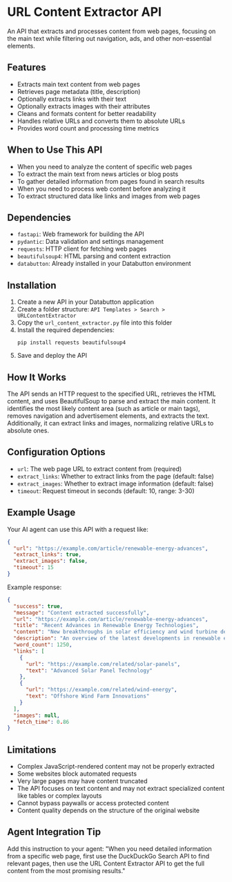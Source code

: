 # URL Content Extractor API

An API that extracts and processes content from web pages, focusing on the main text while filtering out navigation, ads, and other non-essential elements.

## Features
- Extracts main text content from web pages
- Retrieves page metadata (title, description)
- Optionally extracts links with their text
- Optionally extracts images with their attributes
- Cleans and formats content for better readability
- Handles relative URLs and converts them to absolute URLs
- Provides word count and processing time metrics

## When to Use This API
- When you need to analyze the content of specific web pages
- To extract the main text from news articles or blog posts
- To gather detailed information from pages found in search results
- When you need to process web content before analyzing it
- To extract structured data like links and images from web pages

## Dependencies
- `fastapi`: Web framework for building the API
- `pydantic`: Data validation and settings management
- `requests`: HTTP client for fetching web pages
- `beautifulsoup4`: HTML parsing and content extraction
- `databutton`: Already installed in your Databutton environment

## Installation
1. Create a new API in your Databutton application
2. Create a folder structure: `API Templates > Search > URLContentExtractor`
3. Copy the `url_content_extractor.py` file into this folder
4. Install the required dependencies:
   ```
   pip install requests beautifulsoup4
   ```
5. Save and deploy the API

## How It Works
The API sends an HTTP request to the specified URL, retrieves the HTML content, and uses BeautifulSoup to parse and extract the main content. It identifies the most likely content area (such as article or main tags), removes navigation and advertisement elements, and extracts the text. Additionally, it can extract links and images, normalizing relative URLs to absolute ones.

## Configuration Options
- `url`: The web page URL to extract content from (required)
- `extract_links`: Whether to extract links from the page (default: false)
- `extract_images`: Whether to extract image information (default: false)
- `timeout`: Request timeout in seconds (default: 10, range: 3-30)

## Example Usage
Your AI agent can use this API with a request like:

```json
{
  "url": "https://example.com/article/renewable-energy-advances",
  "extract_links": true,
  "extract_images": false,
  "timeout": 15
}
```

Example response:
```json
{
  "success": true,
  "message": "Content extracted successfully",
  "url": "https://example.com/article/renewable-energy-advances",
  "title": "Recent Advances in Renewable Energy Technologies",
  "content": "New breakthroughs in solar efficiency and wind turbine design are revolutionizing the renewable energy sector...",
  "description": "An overview of the latest developments in renewable energy technology",
  "word_count": 1250,
  "links": [
    {
      "url": "https://example.com/related/solar-panels",
      "text": "Advanced Solar Panel Technology"
    },
    {
      "url": "https://example.com/related/wind-energy",
      "text": "Offshore Wind Farm Innovations"
    }
  ],
  "images": null,
  "fetch_time": 0.86
}
```

## Limitations
- Complex JavaScript-rendered content may not be properly extracted
- Some websites block automated requests
- Very large pages may have content truncated
- The API focuses on text content and may not extract specialized content like tables or complex layouts
- Cannot bypass paywalls or access protected content
- Content quality depends on the structure of the original website

## Agent Integration Tip
Add this instruction to your agent: "When you need detailed information from a specific web page, first use the DuckDuckGo Search API to find relevant pages, then use the URL Content Extractor API to get the full content from the most promising results."
